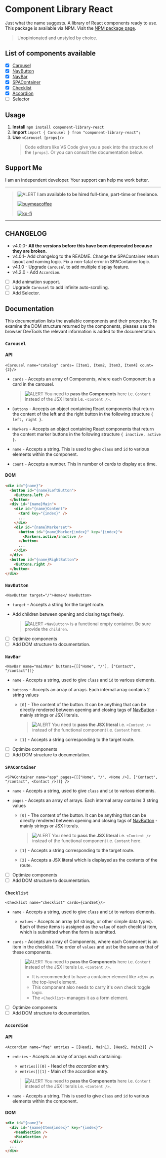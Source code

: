 # Component Library React

Just what the name suggests. A library of React components ready to use. This package is available via NPM. Visit the [NPM package page](https://www.npmjs.com/package/component-library-react).

> Unopinionated and unstyled by choice.

## List of components available

- [x] [Carousel](#carousel)
- [x] [NavButton](#navbutton)
- [x] [NavBar](#navbar)
- [x] [SPAContainer](#spacontainer)
- [x] [Checklist](#checklist)
- [x] [Accordion](#accordion)
- [ ] Selector

## Usage

1. **Install**
   `npm install component-library-react`
2. **Import**
   `import { Carousel } from "component-library-react";`
3. **Use**
   `<Carousel [props]/>`
   > Code editors like VS Code give you a peek into the structure of the `[props]`. Or you can consult the documentation below.

## Support Me

I am an independent developer. Your support can help me work better.

---

> ![ALERT](./alert.svg) **I am available to be hired full-time, part-time or freelance.**
>
> [![buymeacoffee](<https://img.buymeacoffee.com/button-api/?text=Buy me a book&emoji=📖&slug=quantumcorn&button_colour=bf1d55&font_colour=ffffff&font_family=Comic&outline_colour=ffffff&coffee_colour=FFDD00>)](https://www.buymeacoffee.com/quantumcorn)
>
> [![ko-fi](https://ko-fi.com/img/githubbutton_sm.svg)](https://ko-fi.com/R5R7O37GT)

---

## CHANGELOG

- v4.0.0- **All the versions before this have been deprecated because they are broken.**
- v4.0.1- Add changelog to the README. Change the SPAContainer return layout and naming logic. Fix a non-fatal error in SPAContainer logic.
- v4.1.0 - Upgrade `Carousel` to add multiple display feature.
- v4.2.0 - Add `Accordion`.
- [ ] Add animation support.
- [ ] Upgrade `Carousel` to add infinite auto-scrolling.
- [ ] Add Selector.

## Documentation

This documentation lists the available components and their properties. To examine the DOM structure returned by the components, pleases use the browser DevTools the relevant information is added to the documentation.

### `Carousel`

#### API

`<Carousel name="catalog" cards= [Item1, Item2, Item3, Item4] count={2}/>`

- `cards` - Accepts an array of Components, where each Component is a card in the carousel.

  > ![ALERT](./alert.svg) You need to **pass the Components** here i.e. `Content` instead of the JSX literals i.e. `<Content />`.

- `Buttons` - Accepts an object containing React components that return the content of the left and the right button in the following structure `{ left, right }`.

- `Markers` - Accepts an object containing React components that return the content marker buttons in the following structure `{ inactive, active }`.

- `name` - Accepts a string. This is used to give `class` and `id` to various elements within the component.

- `count` - Accepts a number. This in number of cards to display at a time.

#### DOM

```html
<div id="{name}">
  <button id="{name}LeftButton">
    <Buttons.left />
  </button>
  <div id="{name}Main">
    <div id="{name}Content">
      <Card key="{index}" />
      ...
    </div>
    <div id="{name}Markerset">
      <button id="{name}Marker{index}" key="{index}">
        <Markers.active/inactive />
      </button>
      ...
    </div>
  </div>
  <button id="{name}RightButton">
    <Buttons.right />
  </button>
</div>
```

### `NavButton`

`<NavButton target="/">Home</ NavButton>`

- `target` - Accepts a string for the target route.
- Add children between opening and closing tags freely.

  > ![ALERT](./alert.svg) `<NavButton>` is a functional empty container. Be sure provide the `children`.

- [ ] Optimize components
- [ ] Add DOM structure to documentation.

### `NavBar`

`<NavBar name="mainNav" buttons={[["Home", "/"], ["Contact", "/contact"]]}`

- `name` - Accepts a string, used to give `class` and `id` to various elements.
- `buttons` - Accepts an array of arrays. Each internal array contains 2 string values

  - `[0]` - The content of the button. It can be anything that can be directly rendered between opening and closing tags of [NavButton](#navbutton) - mainly strings or JSX literals.

    > ![ALERT](./alert.svg) You need to **pass the JSX literal** i.e. `<Content />` instead of the functional component i.e. `Content` here.

  - `[1]` - Accepts a string corresponding to the target route.

- [ ] Optimize components
- [ ] Add DOM structure to documentation.

### `SPAContainer`

`<SPAContainer name="app" pages={[["Home", "/", <Home />], ["Contact", "/contact", <Contact />]]} />`

- `name` - Accepts a string, used to give `class` and `id` to various elements.
- `pages` - Accepts an array of arrays. Each internal array contains 3 string values

  - `[0]` - The content of the button. It can be anything that can be directly rendered between opening and closing tags of [NavButton](#navbutton) - mainly strings or JSX literals.

    > ![ALERT](./alert.svg) You need to **pass the JSX literal** i.e. `<Content />` instead of the functional component i.e. `Content` here.

  - `[1]` - Accepts a string corresponding to the target route.
  - `[2]` - Accepts a JSX literal which is displayed as the contents of the route.

- [ ] Optimize components
- [ ] Add DOM structure to documentation.

### `Checklist`

`<Checklist name="checklist" cards={cardSet}/>`

- `name` - Accepts a string, used to give `class` and `id` to various elements.
  - `values` - Accepts an array (of strings, or other simple data types). Each of these items is assigned as the `value` of each checklist item, which is submitted when the form is submitted.
- `cards` - Accepts an array of Components, where each Component is an item in the checklist. The order of `values` and ust be the same as that of these components.

  > ![ALERT](./alert.svg) You need to **pass the Components** here i.e. `Content` instead of the JSX literals i.e. `<Content />`.
  >
  > - It is recommended to have a container element like `<div>` as the top-level element.
  > - This component also needs to carry it's own check toggle logic.
  > - The `<Checklist>` manages it as a form element.

- [ ] Optimize components
- [ ] Add DOM structure to documentation.

### `Accordion`

#### API

`<Accordion name="faq" entries = [[Head1, Main1], [Head2, Main2]] />`

- `entries` - Accepts an array of arrays each containing:

  - `entries[][0]` - Head of the _accordion_ entry.
  - `entries[][1]` - Main of the accordion entry.

  > ![ALERT](./alert.svg) You need to **pass the Components** here i.e. `Content` instead of the JSX literals i.e. `<Content />`.

- `name` - Accepts a string. This is used to give `class` and `id` to various elements within the component.

#### DOM

```html
<div id="{name}">
  <div id="{name}Item{index}" key="{index}">
    <HeadSection />
    <MainSection />
  </div>
  ...
</div>
```
